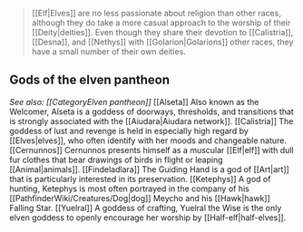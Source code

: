 > [[Elf|Elves]] are no less passionate about religion than other races, although they do take a more casual approach to the worship of their [[Deity|deities]]. Even though they share their devotion to [[Calistria]], [[Desna]], and [[Nethys]] with [[Golarion|Golarions]] other races, they have a small number of their own deities.


## Gods of the elven pantheon

*See also: [[CategoryElven pantheon]]*
[[Alseta]]
Also known as the Welcomer, Alseta is a goddess of doorways, thresholds, and transitions that is strongly associated with the [[Aiudara|Aiudara network]].
[[Calistria]]
The goddess of lust and revenge is held in especially high regard by [[Elves|elves]], who often identify with her moods and changeable nature.
[[Cernunnos]]
Cernunnos presents himself as a muscular [[Elf|elf]] with dull fur clothes that bear drawings of birds in flight or leaping [[Animal|animals]].
[[Findeladlara]]
The Guiding Hand is a god of [[Art|art]] that is particularly interested in its preservation.
[[Ketephys]]
A god of hunting, Ketephys is most often portrayed in the company of his [[PathfinderWiki/Creatures/Dog|dog]] Meycho and his [[Hawk|hawk]] Falling Star.
[[Yuelral]]
A goddess of crafting, Yuelral the Wise is the only elven goddess to openly encourage her worship by [[Half-elf|half-elves]].







